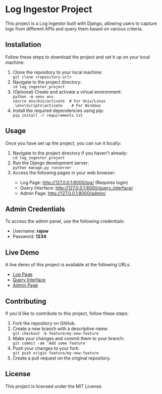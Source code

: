 <!DOCTYPE html>
<html lang="en">
<head>
<meta charset="UTF-8">
<meta name="viewport" content="width=device-width, initial-scale=1.0">
<title>Log Ingestor Project</title>
</head>
<body>

<h1>Log Ingestor Project</h1>

<p>This project is a Log Ingestor built with Django, allowing users to capture logs from different APIs and query them based on various criteria.</p>

<h2>Installation</h2>

<p>Follow these steps to download the project and set it up on your local machine:</p>

<ol>
  <li>Clone the repository to your local machine:</li>
  <code>git clone &lt;repository-url&gt;</code>
  
  <li>Navigate to the project directory:</li>
  <code>cd log_ingestor_project</code>
  
  <li>(Optional) Create and activate a virtual environment:</li>
  <code>python -m venv env</code><br>
  <code>source env/bin/activate  # For Unix/Linux</code><br>
  <code>.\env\Scripts\activate    # For Windows</code>
  
  <li>Install the required dependencies using pip:</li>
  <code>pip install -r requirements.txt</code>
</ol>

<h2>Usage</h2>

<p>Once you have set up the project, you can run it locally:</p>

<ol>
  <li>Navigate to the project directory if you haven't already:</li>
  <code>cd log_ingestor_project</code>
  
  <li>Run the Django development server:</li>
  <code>python manage.py runserver</code>
  
  <li>Access the following pages in your web browser:</li>
  <ul>
    <li>Log Page: <a href="http://127.0.0.1:8000/log/">http://127.0.0.1:8000/log/</a> (Requires login)</li>
    <li>Query Interface: <a href="http://127.0.0.1:8000/query_interface/">http://127.0.0.1:8000/query_interface/</a></li>
    <li>Admin Page: <a href="http://127.0.0.1:8000/admin/">http://127.0.0.1:8000/admin/</a></li>
  </ul>
</ol>

<h2>Admin Credentials</h2>

<p>To access the admin panel, use the following credentials:</p>
<ul>
  <li>Username: <strong>rajsw</strong></li>
  <li>Password: <strong>1234</strong></li>
</ul>

<h2>Live Demo</h2>

<p>A live demo of this project is available at the following URLs:</p>
<ul>
  <li><a href="https://log-project-xj59.onrender.com/log/">Log Page</a></li>
  <li><a href="https://log-project-xj59.onrender.com/query_interface/">Query Interface</a></li>
  <li><a href="https://log-project-xj59.onrender.com/admin/">Admin Page</a></li>
</ul>

<h2>Contributing</h2>

<p>If you'd like to contribute to this project, follow these steps:</p>

<ol>
  <li>Fork the repository on GitHub.</li>
  
  <li>Create a new branch with a descriptive name:</li>
  <code>git checkout -b feature/my-new-feature</code>
  
  <li>Make your changes and commit them to your branch:</li>
  <code>git commit -am 'Add some feature'</code>
  
  <li>Push your changes to your fork:</li>
  <code>git push origin feature/my-new-feature</code>
  
  <li>Create a pull request on the original repository.</li>
</ol>

<h2>License</h2>

<p>This project is licensed under the MIT License.</p>

</body>
</html>
